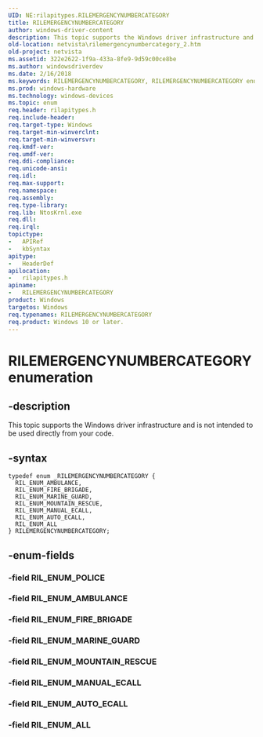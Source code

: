 ```yaml
---
UID: NE:rilapitypes.RILEMERGENCYNUMBERCATEGORY
title: RILEMERGENCYNUMBERCATEGORY
author: windows-driver-content
description: This topic supports the Windows driver infrastructure and is not intended to be used directly from your code.
old-location: netvista\rilemergencynumbercategory_2.htm
old-project: netvista
ms.assetid: 322e2622-1f9a-433a-8fe9-9d59c00ce8be
ms.author: windowsdriverdev
ms.date: 2/16/2018
ms.keywords: RILEMERGENCYNUMBERCATEGORY, RILEMERGENCYNUMBERCATEGORY enumeration [Network Drivers Starting with Windows Vista], RIL_ENUM_ALL, RIL_ENUM_AMBULANCE, RIL_ENUM_AUTO_ECALL, RIL_ENUM_FIRE_BRIGADE, RIL_ENUM_MANUAL_ECALL, RIL_ENUM_MARINE_GUARD, RIL_ENUM_MOUNTAIN_RESCUE, netvista.rilemergencynumbercategory_2, rilapitypes/RILEMERGENCYNUMBERCATEGORY, rilapitypes/RIL_ENUM_ALL, rilapitypes/RIL_ENUM_AMBULANCE, rilapitypes/RIL_ENUM_AUTO_ECALL, rilapitypes/RIL_ENUM_FIRE_BRIGADE, rilapitypes/RIL_ENUM_MANUAL_ECALL, rilapitypes/RIL_ENUM_MARINE_GUARD, rilapitypes/RIL_ENUM_MOUNTAIN_RESCUE
ms.prod: windows-hardware
ms.technology: windows-devices
ms.topic: enum
req.header: rilapitypes.h
req.include-header: 
req.target-type: Windows
req.target-min-winverclnt: 
req.target-min-winversvr: 
req.kmdf-ver: 
req.umdf-ver: 
req.ddi-compliance: 
req.unicode-ansi: 
req.idl: 
req.max-support: 
req.namespace: 
req.assembly: 
req.type-library: 
req.lib: NtosKrnl.exe
req.dll: 
req.irql: 
topictype:
-	APIRef
-	kbSyntax
apitype:
-	HeaderDef
apilocation:
-	rilapitypes.h
apiname:
-	RILEMERGENCYNUMBERCATEGORY
product: Windows
targetos: Windows
req.typenames: RILEMERGENCYNUMBERCATEGORY
req.product: Windows 10 or later.
---
```


# RILEMERGENCYNUMBERCATEGORY enumeration


## -description


This topic supports the Windows driver infrastructure and is not intended to be used directly from your code. 


## -syntax


````
typedef enum _RILEMERGENCYNUMBERCATEGORY { 
  RIL_ENUM_AMBULANCE,
  RIL_ENUM_FIRE_BRIGADE,
  RIL_ENUM_MARINE_GUARD,
  RIL_ENUM_MOUNTAIN_RESCUE,
  RIL_ENUM_MANUAL_ECALL,
  RIL_ENUM_AUTO_ECALL,
  RIL_ENUM_ALL
} RILEMERGENCYNUMBERCATEGORY;
````


## -enum-fields




### -field RIL_ENUM_POLICE


### -field RIL_ENUM_AMBULANCE


### -field RIL_ENUM_FIRE_BRIGADE


### -field RIL_ENUM_MARINE_GUARD


### -field RIL_ENUM_MOUNTAIN_RESCUE


### -field RIL_ENUM_MANUAL_ECALL


### -field RIL_ENUM_AUTO_ECALL


### -field RIL_ENUM_ALL


